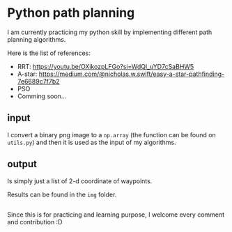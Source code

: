 # Python path planning
I am currently practicing my python skill by implementing different path planning algorithms.

Here is the list of references:
- RRT: https://youtu.be/OXikozpLFGo?si=WdQl_uYD7cSaBHW5
- A-star: https://medium.com/@nicholas.w.swift/easy-a-star-pathfinding-7e6689c7f7b2
- PSO
- Comming soon...

## input
I convert a binary png image to a `np.array` (the function can be found on `utils.py`) and then it is used as the input of my algorithms.

## output
Is simply just a list of 2-d coordinate of waypoints.

Results can be found in the `img` folder.

## 
Since this is for practicing and learning purpose, I welcome every comment and contribution :D  
